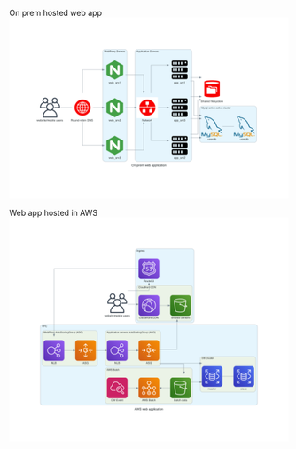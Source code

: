 On prem hosted web app
![Screenshot](on-prem_web_application.png)

Web app hosted in AWS
![Screenshot](aws_web_application.png)

